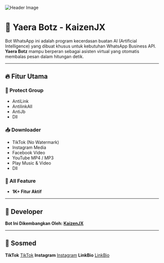 ![Header Image](https://files.catbox.moe/ix4vuu.jpeg)

# 💠 Yaera Botz - KaizenJX

Bot WhatsApp ini adalah program kecerdasan buatan AI (Artificial Intelligence) yang dibuat khusus untuk kebutuhan WhatsApp Business API. **Yaera Botz** mampu berperan sebagai asisten virtual yang otomatis membalas pesan dalam hitungan detik.

---

## 🔥 Fitur Utama

### 📛 Protect Group
- AntiLink
- AntilinkAll
- AntiJb
- Dll

### 📥 Downloader
- TikTok (No Watermark)
- Instagram Media
- Facebook Video
- YouTube MP4 / MP3
- Play Music & Video
- Dll

### 🧩 All Feature
- **1K+ Fitur Aktif**

---

## 👤 Developer

**Bot Ini Dikembangkan Oleh: [KaizenJX](https://wa.me/6288222909350)**  

---

## 📱 Sosmed

**TikTok**
[TikTok](https://tiktok.com/kaizenxj_)
**Instagram**
[Instagram](https://Instagram.com/kaizenn09) 
**LinkBio**
[LinkBio](https://linkbio.co/Kaizenn09)  
